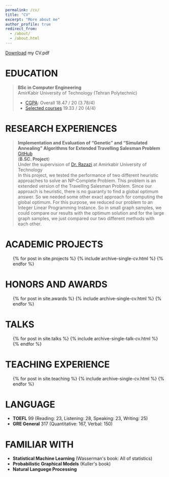 ```yaml
---
permalink: /cv/
title: "CV"
excerpt: "More about me"
author_profile: true
redirect_from: 
  - /about/
  - /about.html
---
```

[Download](https://github.com/AliMorty/AliMorty.github.io/raw/master/files/Ali_Mortazavi_CV.pdf) my CV.pdf 



EDUCATION
======
> **BSc in Computer Engineering** <br>
> AmirKabir University of Technology (Tehran Polytechnic)
> * [CGPA](https://github.com/AliMorty/AliMorty.github.io/raw/master/files/Mortazavi_All_Grades.pdf):   Overall         18.47 / 20 (3.78/4)
> * [Selected courses](https://alimorty.github.io//education/)   19.33 / 20 (4/4) <br>
                                                                  




RESEARCH EXPERIENCES
======
> **Implementation and Evaluation of “Genetic” and “Simulated Annealing” Algorithms for Extended Travelling Salesman Problem** [GitHub](https://github.com/AliMorty/B.SC.-Project) <br>
> (**B.SC. Project**)<br>
> Under the supervision of [Dr. Razazi](http://ceit.aut.ac.ir/~razzazi/)  at Amirkabir University of Technology <br>
> In this project, we tested the performance of two different heuristic approaches to solve an NP-Complete Problem. This problem is an extended version of the Travelling Salesman Problem. Since our approach is heuristic, there is no guaranty to find a global optimum answer. So we needed some other exact approach for computing the global optimum. For this purpose, we reduced our problem to an Integer Linear Programming Instance. So in small graph samples, we could compare our results with the optimum solution and for the large graph samples, we just compared our two different methods with each other.  


ACADEMIC PROJECTS
======
  <ul>{% for post in site.projects  %}
    {% include archive-single-cv.html %}
  {% endfor %}</ul>
  
HONORS AND AWARDS
======
  <ul>{% for post in site.awards  %}
    {% include archive-single-cv.html %}
  {% endfor %}</ul>

TALKS
======
  <ul>{% for post in site.talks %}
    {% include archive-single-talk-cv.html %}
  {% endfor %}</ul>
 


TEACHING EXPERIENCE
======
  <ul>{% for post in site.teaching %}
    {% include archive-single-cv.html %}
  {% endfor %}</ul>


LANGUAGE
======
* **TOEFL** 99 (Reading: 23, Listening: 28, Speaking: 23, Writing: 25)
* **GRE General** 317 (Quantitative: 167, Verbal: 150)

  
FAMILIAR WITH
======
* **Statistical Machine Learning** (Wasserman's book: All of statistics)
* **Probabilistic Graphical Models** (Kuller's book)
* **Natural Languege Processing**
  





